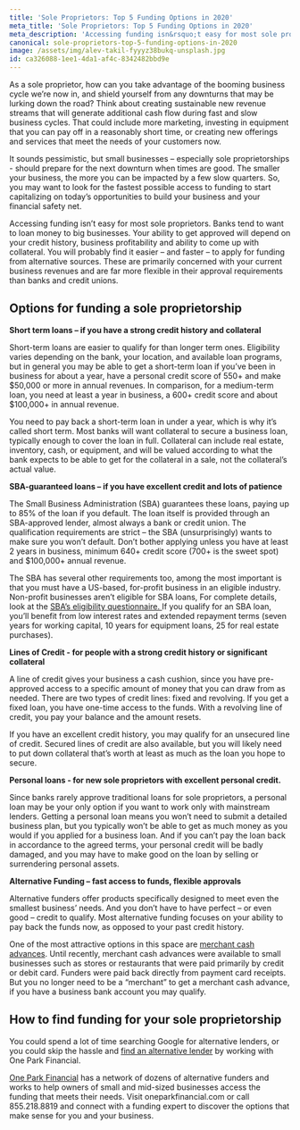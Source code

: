 ```yaml
---
title: 'Sole Proprietors: Top 5 Funding Options in 2020'
meta_title: 'Sole Proprietors: Top 5 Funding Options in 2020'
meta_description: 'Accessing funding isn&rsquo;t easy for most sole proprietors. Banks tend to want to loan money to big businesses. Your ability to get approved will depend on your credit history, business profitability and ability to come up with collateral. You will probably find it easier &ndash; and faster &ndash; to apply for funding from alternative sources. These are primarily concerned with your current business revenues and are far more flexible in their approval requirements than banks and credit unions. This article reviews all of your funding options - traditional and alternative.'
canonical: sole-proprietors-top-5-funding-options-in-2020
image: /assets/img/alev-takil-fyyyz38bukq-unsplash.jpg
id: ca326088-1ee1-4da1-af4c-8342482bbd9e
---
```

<p>As a sole proprietor, how can you take advantage of the booming business cycle we&rsquo;re now in, and shield yourself from any downturns that may be lurking down the road? Think about creating sustainable new revenue streams that will generate additional cash flow during fast and slow business cycles. That could include more marketing, investing in equipment that you can pay off in a reasonably short time, or creating new offerings and services that meet the needs of your customers now.</p>
<p>It sounds pessimistic, but small businesses &ndash; especially sole proprietorships - should prepare for the next downturn when times are good. The smaller your business, the more you can be impacted by a few slow quarters. So, you may want to look for the fastest possible access to funding to start capitalizing on today&rsquo;s opportunities to build your business and your financial safety net.</p>
<p>Accessing funding isn&rsquo;t easy for most sole proprietors. Banks tend to want to loan money to big businesses. Your ability to get approved will depend on your credit history, business profitability and ability to come up with collateral. You will probably find it easier &ndash; and faster &ndash; to apply for funding from alternative sources. These are primarily concerned with your current business revenues and are far more flexible in their approval requirements than banks and credit unions.</p>
<H2>Options for funding a sole proprietorship</H2>
<p><strong>Short term loans &ndash; if you have a strong credit history and collateral</strong></p>
<p>Short-term loans are easier to qualify for than longer term ones. Eligibility varies depending on the bank, your location, and available loan programs, but in general you may be able to get a short-term loan if you&rsquo;ve been in business for about a year, have a personal credit score of 550+ and make $50,000 or more in annual revenues. In comparison, for a medium-term loan, you need at least a year in business, a 600+ credit score and about $100,000+ in annual revenue.</p>
<p>You need to pay back a short-term loan in under a year, which is why it&rsquo;s called short term. Most banks will want collateral to secure a business loan, typically enough to cover the loan in full. Collateral can include real estate, inventory, cash, or equipment, and will be valued according to what the bank expects to be able to get for the collateral in a sale, not the collateral&rsquo;s actual value.</p>
<p><strong>SBA-guaranteed loans &ndash; if you have excellent credit and lots of patience</strong></p>
<p>The Small Business Administration (SBA) guarantees these loans, paying up to 85% of the loan if you default. The loan itself is provided through an SBA-approved lender, almost always a bank or credit union. The qualification requirements are strict &ndash; the SBA (unsurprisingly) wants to make sure you won&rsquo;t default. Don&rsquo;t bother applying unless you have at least 2 years in business, minimum 640+ credit score (700+ is the sweet spot) and $100,000+ annual revenue.</p>
<p>The SBA has several other requirements too, among the most important is that you must have a US-based, for-profit business in an eligible industry. Non-profit businesses aren&rsquo;t eligible for SBA loans, For complete details, look at the&nbsp;<a href="https://www.sba.gov/sites/default/files/bank_eligibility_questionnaire_0.pdf">SBA&rsquo;s eligibility questionnaire.&nbsp;</a>If you qualify for an SBA loan, you&rsquo;ll benefit from low interest rates and extended repayment terms (seven years for working capital, 10 years for equipment loans, 25 for real estate purchases).</p>
<p><strong>Lines of Credit - for people with a strong credit history or significant collateral </strong></p>
<p>A line of credit gives your business a cash cushion, since you have pre-approved access to a specific amount of money that you can draw from as needed. There are two types of credit lines: fixed and revolving. If you get a fixed loan, you have one-time access to the funds. With a revolving line of credit, you pay your balance and the amount resets.</p>
<p>If you have an excellent credit history, you may qualify for an unsecured line of credit. Secured lines of credit are also available, but you will likely need to put down collateral that&rsquo;s worth at least as much as the loan you hope to secure.</p>
<p><strong>Personal loans - for new sole proprietors with excellent personal credit.</strong></p>
<p>Since banks rarely approve traditional loans for sole proprietors, a personal loan may be your only option if you want to work only with mainstream lenders. Getting a personal loan means you won&rsquo;t need to submit a detailed business plan, but you typically won&rsquo;t be able to get as much money as you would if you applied for a business loan. And if you can&rsquo;t pay the loan back in accordance to the agreed terms, your personal credit will be badly damaged, and you may have to make good on the loan by selling or surrendering personal assets.</p>
<p><strong>Alternative Funding &ndash; fast access to funds, flexible approvals</strong></p>
<p>Alternative funders offer products specifically designed to meet even the smallest business&rsquo; needs. And you don&rsquo;t have to have perfect &ndash; or even good &ndash; credit to qualify. Most alternative funding focuses on your ability to pay back the funds now, as opposed to your past credit history.</p>
<p>One of the most attractive options in this space are <a href="https://www.oneparkfinancial.com/blog/do-merchant-cash-advances-mca-provide-fast-business-cash">merchant cash advances</a>. Until recently, merchant cash advances were available to small businesses such as stores or restaurants that were paid primarily by credit or debit card. Funders were paid back directly from payment card receipts. But you no longer need to be a &ldquo;merchant&rdquo; to get a merchant cash advance, if you have a business bank account you may qualify.</p>
<H2>How to find funding for your sole proprietorship</H2>
<p>You could spend a lot of time searching Google for alternative lenders, or you could skip the hassle and&nbsp;<a href="https://www.oneparkfinancial.com/pre-qualification">find an alternative lender</a>&nbsp;by working with One Park Financial.</p>
<p><a href="https://www.oneparkfinancial.com/">One Park Financial</a>&nbsp;has a network of dozens of alternative funders and works to help owners of small and mid-sized businesses access the funding that meets their needs. Visit oneparkfinancial.com or call 855.218.8819 and connect with a funding expert to discover the options that make sense for you and your business.</p>